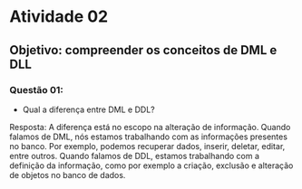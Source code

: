 # Atividade 02

## Objetivo: compreender os conceitos de DML e DLL

### Questão 01:
* Qual a diferença entre DML e DDL?

Resposta:
A diferença está no escopo na alteração de informação. Quando falamos de DML, nós estamos trabalhando com as informações presentes no banco. Por exemplo, podemos recuperar dados, inserir, deletar, editar, entre outros. Quando falamos de DDL, estamos trabalhando com a definição da informação, como por exemplo a criação, exclusão e alteração de objetos no banco de dados.